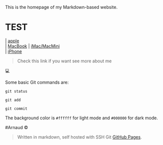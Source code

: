 This is the homepage of my Markdown-based website.

# TEST



| [apple](https://www.apple.com/fr)  
| [MacBook](#MacBook)
| [iMac/MacMini](#iMac/MacMini)  
| [iPhone](#iPhone)

>Check this link if you want see more about me

💻

Some basic Git commands are:

```
git status

git add

git commit
```
The background color is `#ffffff` for light mode and `#000000` for dark mode.

#Arnaud © 
> Written in markdown, self hosted with SSH Git [GitHub Pages](https://pages.github.com/).
